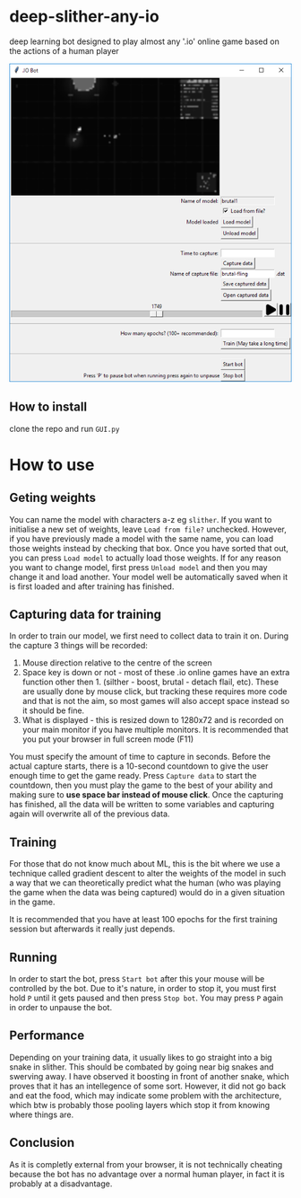 # deep-slither-any-io
deep learning bot designed to play almost any '.io' online game based on the actions of a human player

![gui](assets/scrnshot.png)

## How to install
clone the repo and run `GUI.py`

# How to use
## Geting weights
You can name the model with characters a-z eg `slither`. If you want to initialise a new set of weights, leave `Load from file?` unchecked. However, if you have previously made a model with the same name, you can load those weights instead by checking that box. 
Once you have sorted that out, you can press `Load model` to actually load those weights. If for any reason you want to change model, first press `Unload model` and then you may change it and load another. Your model well be automatically saved when it is first loaded and after training has finished.
## Capturing data for training
In order to train our model, we first need to collect data to train it on. During the capture 3 things will be recorded:

1. Mouse direction relative to the centre of the screen
2. Space key is down or not - most of these .io online games have an extra function other then 1. (silther - boost, brutal - detach flail, etc). These are usually done by mouse click, but tracking these requires more code and that is not the aim, so most games will also accept space instead so it should be fine.
3. What is displayed - this is resized down to 1280x72 and is recorded on your main monitor if you have multiple monitors. It is recommended that you put your browser in full screen mode (F11)

You must specify the amount of time to capture in seconds. Before the actual capture starts, there is a 10-second countdown to give the user enough time to get the game ready. Press `Capture data` to start the countdown, then you must play the game to the best of your ability and making sure to **use space bar instead of mouse click**. Once the capturing has finished, all the data will be written to some variables and capturing again will overwrite all of the previous data.
## Training
For those that do not know much about ML, this is the bit where we use a technique called gradient descent to alter the weights of the model in such a way that we can theoretically predict what the human (who was playing the game when the data was being captured) would do in a given situation in the game.

It is recommended that you have at least 100 epochs for the first training session but afterwards it really just depends.
## Running
In order to start the bot, press `Start bot` after this your mouse will be controlled by the bot. Due to it's nature, in order to stop it, you must first hold `P` until it gets paused and then press `Stop bot`. You may press `P` again in order to unpause the bot.

## Performance
Depending on your training data, it usually likes to go straight into a big snake in slither. This should be combated by going near big snakes and swerving away. I have observed it boosting in front of another snake, which proves that it has an intellegence of some sort. However, it did not go back and eat the food, which may indicate some problem with the architecture, which btw is probably those pooling layers which stop it from knowing where things are.

## Conclusion
As it is completly external from your browser, it is not technically cheating because the bot has no advantage over a normal human player, in fact it is probably at a disadvantage.
